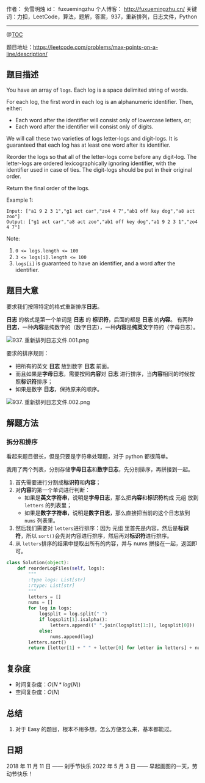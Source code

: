 作者： 负雪明烛
id：	fuxuemingzhu
个人博客：	http://fuxuemingzhu.cn/
关键词：力扣，LeetCode，算法，题解，答案，937，重新排列，日志文件，Python

---
@[TOC](目录)


题目地址：https://leetcode.com/problems/max-points-on-a-line/description/


## 题目描述

You have an array of ``logs``.  Each log is a space delimited string of words.

For each log, the first word in each log is an alphanumeric identifier.  Then, either:

- Each word after the identifier will consist only of lowercase letters, or;
- Each word after the identifier will consist only of digits.

We will call these two varieties of logs letter-logs and digit-logs.  It is guaranteed that each log has at least one word after its identifier.

Reorder the logs so that all of the letter-logs come before any digit-log.  The letter-logs are ordered lexicographically ignoring identifier, with the identifier used in case of ties.  The digit-logs should be put in their original order.

Return the final order of the logs.

 

Example 1:

    Input: ["a1 9 2 3 1","g1 act car","zo4 4 7","ab1 off key dog","a8 act zoo"]
    Output: ["g1 act car","a8 act zoo","ab1 off key dog","a1 9 2 3 1","zo4 4 7"]


Note:

1. ``0 <= logs.length <= 100``
1. ``3 <= logs[i].length <= 100``
1. ``logs[i]`` is guaranteed to have an identifier, and a word after the identifier.


## 题目大意

 要求我们按照特定的格式重新排序**日志**。

**日志** 的格式是第一个单词是 **日志** 的 **标识符**，后面的都是 **日志** 的**内容**。
有两种 **日志**，一种**内容**是纯数字的（数字日志），一种**内容**是**纯英文**字符的（字母日志）。

![937. 重新排列日志文件.001.png](https://picture-bed-1251805293.file.myqcloud.com/eb7578221ecd15351561250ea94c5dee-20220503093645591.png)


要求的排序规则：

- 把所有的英文 **日志** 放到数字 **日志** 前面。
- 而且如果是**字母日志**，需要按照**内容**对 **日志** 进行排序，当**内容**相同的时候按照**标识符**排序；
- 如果是数字 **日志**，保持原来的顺序。

![937. 重新排列日志文件.002.png](https://picture-bed-1251805293.file.myqcloud.com/251bb2f9d1c0e02de9fd7f7980fbe0e0-20220503093649110.png)


## 解题方法

### 拆分和排序

看起来题目很长，但是只要是字符串处理题，对于 python 都很简单。

我用了两个列表，分别存储**字母日志**和**数字日志**，先分别排序，再拼接到一起。

1. 首先需要进行分割成**标识符**和**内容**；
2. 对**内容**的第一个单词进行判断：
   - 如果是**英文字符串**，说明是**字母日志**，那么把**内容**和**标识符**构成 元组 放到 `letters` 的列表里；
   - 如果是**数字字符串**，说明是**数字日志**，那么直接把当前的这个日志放到 `nums` 列表里。
3. 然后我们需要对 `letters`进行排序：因为 元组 里首先是内容，然后是**标识符**，所以 `sort()`会先对内容进行排序，然后再对**标识符**进行排序。
4. 从 `letters`排序的结果中提取出所有的内容，并与 nums 拼接在一起，返回即可。


```python
class Solution(object):
    def reorderLogFiles(self, logs):
        """
        :type logs: List[str]
        :rtype: List[str]
        """
        letters = []
        nums = []
        for log in logs:
            logsplit = log.split(" ")
            if logsplit[1].isalpha():
                letters.append((" ".join(logsplit[1:]), logsplit[0]))
            else:
                nums.append(log)
        letters.sort()
        return [letter[1] + " " + letter[0] for letter in letters] + nums
```


## 复杂度

- 时间复杂度：$O(N * log(N))$
- 空间复杂度：$O(N)$

## 总结

1. 对于 Easy 的题目，根本不用多想，怎么方便怎么来，基本都能过。

## 日期

2018 年 11 月 11 日 —— 剁手节快乐
2022 年 5 月 3 日 ——  早起画图的一天，劳动节快乐！


[1]: https://assets.leetcode.com/uploads/2018/10/12/island.png
[2]: https://charlesliuyx.github.io/2018/10/11/%E3%80%90%E7%9B%B4%E8%A7%82%E7%AE%97%E6%B3%95%E3%80%91Egg%20Puzzle%20%E9%B8%A1%E8%9B%8B%E9%9A%BE%E9%A2%98/
